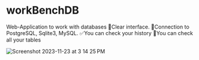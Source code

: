 # workBenchDB
Web-Application to work with databases
🔨Clear interface.
💎Connection to PostgreSQL, Sqlite3, MySQL.
✅You can check your history
🎯You can check all your tables


![Screenshot 2023-11-23 at 3 14 25 PM](https://github.com/ekovv/workBenchDB/assets/88485625/3cafbd5c-bb52-426a-b866-8fc2c5df19de)
